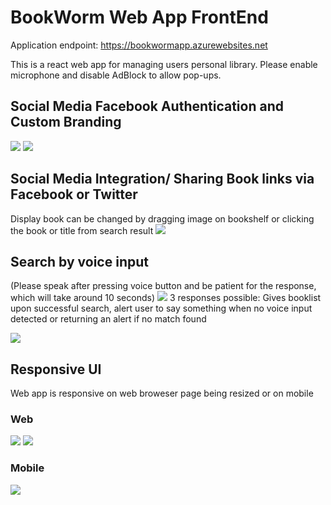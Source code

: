 # BookWorm Web App FrontEnd
Application endpoint: https://bookwormapp.azurewebsites.net

This is  a react web app for managing users personal library.
Please enable microphone and disable AdBlock to allow pop-ups.

## Social Media Facebook Authentication and Custom Branding  
<img src = "https://i.imgur.com/yssrDao.jpg"> 
<img src = "https://i.imgur.com/lvI2IeP.jpg" >

## Social Media Integration/ Sharing Book links via Facebook or Twitter
Display book can be changed by dragging image on bookshelf or clicking the book or title from search result 
<img src = "https://i.imgur.com/sfY86BP.jpg"> 

## Search by voice input 
(Please speak after pressing voice button and be patient for the response, which will take around 10 seconds)
 <img src = "https://i.imgur.com/rmEToYv.jpg">
3 responses possible: Gives booklist upon successful search, alert user to say something when no voice input detected or returning
an alert if no match found

<img src = "https://i.imgur.com/mGOESS4.jpg">

## Responsive UI 
Web app is responsive on web broweser page being resized or on mobile
### Web 
<img src = "https://i.imgur.com/bvzbVWq.jpg">
<img src = "https://i.imgur.com/77yZMsD.jpg">

### Mobile
<img src = "https://i.imgur.com/Z1WCGMY.jpg">













